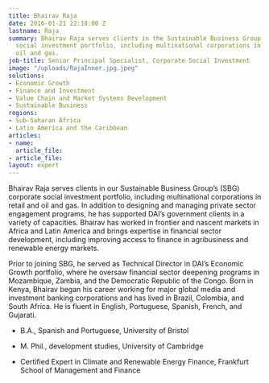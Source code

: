 ```yaml
---
title: Bhairav Raja
date: 2016-01-21 22:18:00 Z
lastname: Raja
summary: Bhairav Raja serves clients in the Sustainable Business Group's corporate
  social investment portfolio, including multinational corporations in retail and
  oil and gas.
job-title: Senior Principal Specialist, Corporate Social Investment
image: "/uploads/RajaInner.jpg.jpeg"
solutions:
- Economic Growth
- Finance and Investment
- Value Chain and Market Systems Development
- Sustainable Business
regions:
- Sub-Saharan Africa
- Latin America and the Caribbean
articles:
- name: 
  article_file: 
- article_file: 
layout: expert
---
```


Bhairav Raja serves clients in our Sustainable Business Group’s (SBG) corporate social investment portfolio, including multinational corporations in retail and oil and gas. In addition to designing and managing private sector engagement programs, he has supported DAI’s government clients in a variety of capacities. Bhairav has worked in frontier and nascent markets in Africa and Latin America and brings expertise in financial sector development, including improving access to finance in agribusiness and renewable energy markets.

Prior to joining SBG, he served as Technical Director in DAI’s Economic Growth portfolio, where he oversaw financial sector deepening programs in Mozambique, Zambia, and the Democratic Republic of the Congo. Born in Kenya, Bhairav began his career working for major global media and investment banking corporations and has lived in Brazil, Colombia, and South Africa. He is fluent in English, Portuguese, Spanish, French, and Gujarati.

* B.A., Spanish and Portuguese, University of Bristol

* M. Phil., development studies, University of Cambridge

* Certified Expert in Climate and Renewable Energy Finance, Frankfurt School of Management and Finance